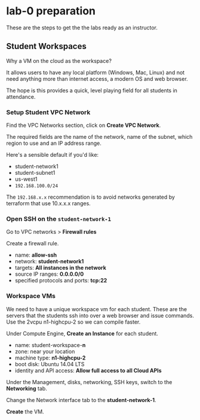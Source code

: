 # lab-0 preparation

These are the steps to get the the labs ready as an instructor.

## Student Workspaces

Why a VM on the cloud as the workspace?

It allows users to have any local platform (Windows, Mac, Linux) and not need anything more than internet access, a modern OS and web browser.

The hope is this provides a quick, level playing field for all students in attendance.

### Setup Student VPC Network

Find the VPC Networks section, click on **Create VPC Network**.

The required fields are the name of the network, name of the subnet, which region to use and an IP address range.

Here's a sensible default if you'd like:

  * student-network1
  * student-subnet1
  * us-west1
  * `192.168.100.0/24`

The `192.168.x.x` recommendation is to avoid networks generated by terraform that use 10.x.x.x ranges.

### Open SSH on the `student-network-1`

Go to VPC networks > **Firewall rules**

Create a firewall rule.

  * name: **allow-ssh**
  * network: **student-network1**
  * targets: **All instances in the network**
  * source IP ranges: **0.0.0.0/0**
  * specified protocols and ports: **tcp:22**

### Workspace VMs

We need to have a unique workspace vm for each student.  These are the servers that the students ssh into over a web browser and issue commands.  Use the 2vcpu n1-highcpu-2 so we can compile faster.

Under Compute Engine, **Create an Instance** for each student.

  * name: student-workspace-**n**
  * zone: near your location
  * machine type: **n1-highcpu-2**
  * boot disk: Ubuntu 14.04 LTS
  * identity and API access: **Allow full access to all Cloud APIs**

Under the Management, disks, networking, SSH keys, switch to the **Networking** tab.

Change the Network interface tab to the **student-network-1**.

**Create** the VM.
